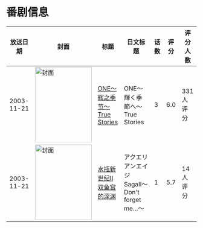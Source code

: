 # 番剧信息

|放送日期|封面|标题|日文标题|话数|评分|评分人数|
|---|---|---|---|---|---|---|
|2003-11-21|<img src="https://bangumi.tv/img/no_icon_subject.png" alt="封面" style="width:150px;height:200px;object-fit:cover;">|[ONE～辉之季节～ True Stories](https://bangumi.tv/subject/5017)|ONE～輝く季節へ～ True Stories|3|6.0|331人评分|
|2003-11-21|<img src="https://lain.bgm.tv/pic/cover/c/b6/e1/33311_JEh8U.jpg" alt="封面" style="width:150px;height:200px;object-fit:cover;">|[水瓶新世纪II 双鱼宫的深渊](https://bangumi.tv/subject/33311)|アクエリアンエイジSagaII〜Don't forget me…〜|1|5.7|14人评分|
